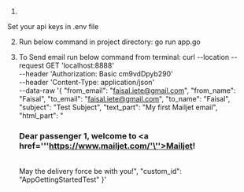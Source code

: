 1. 
Set your api keys in .env file

2. Run below command in project directory:
go run app.go

2. To Send email run below command from terminal:
curl --location --request GET 'localhost:8888' \
--header 'Authorization: Basic cm9vdDpyb290' \
--header 'Content-Type: application/json' \
--data-raw '{
    "from_email": "faisal.iete@gmail.com",
	"from_name": "Faisal",
	"to_email": "faisal.iete@gmail.com",
	"to_name": "Faisal",
	"subject": "Test Subject",
	"text_part": "My first Mailjet email",
	"html_part": "<h3>Dear passenger 1, welcome to <a href='\''https://www.mailjet.com/'\''>Mailjet</a>!</h3><br />May the delivery force be with you!",
    "custom_id": "AppGettingStartedTest"
}'